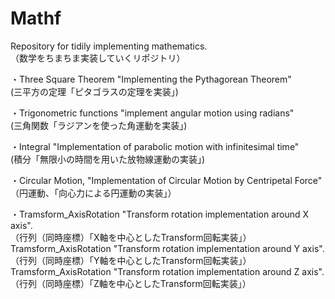 # Mathf
Repository for tidily implementing mathematics.  
（数学をちまちま実装していくリポジトリ）

・Three Square Theorem "Implementing the Pythagorean Theorem"  
(三平方の定理「ピタゴラスの定理を実装」)

・Trigonometric functions "implement angular motion using radians"  
(三角関数「ラジアンを使った角運動を実装」)

・Integral "Implementation of parabolic motion with infinitesimal time"  
(積分「無限小の時間を用いた放物線運動の実装」)

・Circular Motion, "Implementation of Circular Motion by Centripetal Force"  
（円運動、「向心力による円運動の実装」）

・Tramsform_AxisRotation "Transform rotation implementation around X axis".  
（行列（同時座標）「X軸を中心としたTransform回転実装」）  
  Tramsform_AxisRotation "Transform rotation implementation around Y axis".  
（行列（同時座標）「Y軸を中心としたTransform回転実装」）  
  Tramsform_AxisRotation "Transform rotation implementation around Z axis".  
（行列（同時座標）「Z軸を中心としたTransform回転実装」）
